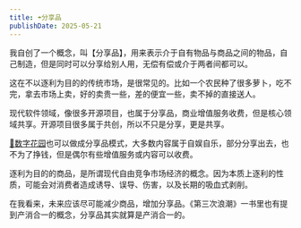 ```yaml
---
title: ☂️分享品
publishDate: 2025-05-21
---
```


我自创了一个概念，叫【分享品】，用来表示介于自有物品与商品之间的物品，自己制造，但是同时可以分享给别人用，无偿有偿或介于两者间都可以。

这在不以逐利为目的的传统市场，是很常见的。比如一个农民种了很多萝卜，吃不完，拿去市场上卖，好的卖贵一些，差的便宜一些，卖不掉的直接送人。

现代软件领域，像很多开源项目，也属于分享品，商业增值服务收费，但是核心领域共享。开源项目很多属于共创，所以不只是分享，更是共享。

[🌸数字花园](/main/3-digital-garden)也可以做成分享品模式，大多数内容属于自娱自乐，部分分享出去，也不为了挣钱，但是偶尔有些增值服务或内容可以收费。

逐利为目的的商品，是所谓现代自由竞争市场经济的概念。因为本质上逐利的性质，可能会对消费者造成诱导、误导、伤害，以及长期的吸血式剥削。

在我看来，未来应该尽可能减少商品，增加分享品。《第三次浪潮》一书里也有提到产消合一的概念，分享品其实就算是产消合一的。
